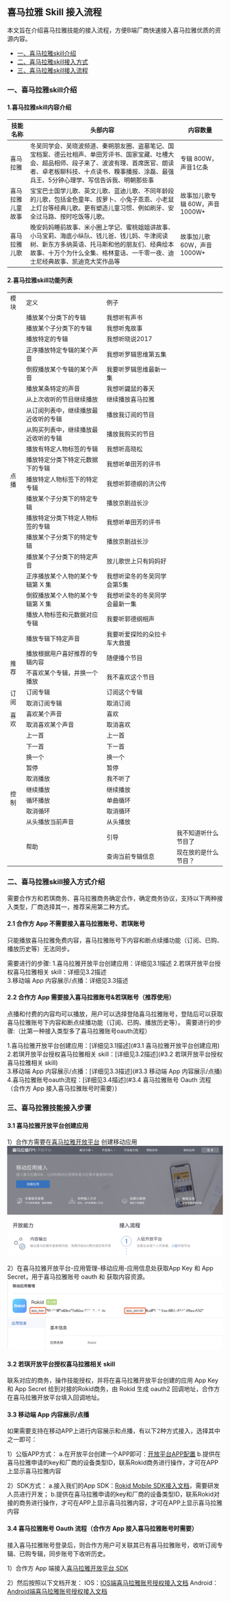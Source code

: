 ## 喜马拉雅 Skill 接入流程

本文旨在介绍喜马拉雅技能的接入流程，方便B端厂商快速接入喜马拉雅优质的资源内容。

* [一、喜马拉雅skill介绍](#一、喜马拉雅skill介绍)
* [二、喜马拉雅skill接入方式](#二、喜马拉雅skill接入方式介绍)
* [三、喜马拉雅skill接入流程](#三、喜马拉雅技能接入步骤)

  
### 一、喜马拉雅skill介绍

#### 1.喜马拉雅skill内容介绍

| 技能名称 | 头部内容 | 内容数量 |
| --- | --- | --- |
| 喜马拉雅| 冬吴同学会、吴晓波频道、秦朔朋友圈、盗墓笔记、国宝档案、德云社相声、单田芳评书、国家宝藏、吐槽大会、超品相师、段子来了、波波有理、首席医官、朗读者、卓老板聊科技、十点读书、糗事播报、涂磊、最强兵王、5分钟心理学、写信告诉我、明朝那些事| 专辑 800W，声音1亿条|
| 喜马拉雅儿童故事 | 宝宝巴士国学儿歌、英文儿歌、蓝迪儿歌、不同年龄段的儿歌，包括金色童年、拔萝卜、小兔子乖乖、小老鼠上灯台等经典儿歌。更有塑造儿童习惯、例如刷牙、安全过马路、按时吃饭等儿歌。|故事加儿歌专辑 60W，声音1000W+ |
| 喜马拉雅儿歌 | 晚安妈妈睡前故事、米小圈上学记、蜜桃姐姐讲故事、小马宝莉、海底小纵队、钱儿爸、钱儿妈、牛津阅读树、新东方多纳英语、托马斯和他的朋友们、经典绘本故事、十万个为什么全集、格林童话、一千零一夜、迪士尼经典故事、凯迪克大奖作品等| 故事加儿歌 60W，声音1000W+|

#### 2.喜马拉雅skill功能列表


<table>
    <tr>
        <td>模块</td> 
        <td>定义</td> 
        <td>例子</td> 
   </tr>
    <tr>
        <td rowspan="20">点播</td>    
        <td >播放某个分类下的专辑</td>  
        <td>我想听有声书</td>
    </tr>
    <tr>
        <td >播放某个子分类下的专辑</td> 
        <td >我想听鬼故事</td>  
    </tr>
     <tr>
        <td >播放特定的专辑</td> 
        <td >我想听晓说2017</td>  
    </tr>
     <tr>
        <td >正序播放特定专辑的某个声音</td> 
        <td >我想听罗辑思维第五集</td> 
    </tr>
     <tr>
        <td >倒叙播放某个专辑的某个声音</td> 
        <td >我要听罗辑思维最新一集</td> 
    </tr>
     <tr>
        <td >播放某条特定的声音</td> 
        <td >我想听鼹鼠的春天</td> 
    </tr>
     <tr>
        <td >从上次收听的节目继续播放</td> 
        <td >继续播放喜马拉雅</td> 
    </tr>
     <tr>
        <td >从订阅列表中，继续播放最近收听的专辑</td> 
        <td >播放我订阅的节目</td> 
    </tr>
     <tr>
        <td >从购买列表中，继续播放最近收听的专辑</td> 
        <td >播放我购买的节目</td> 
    </tr>
     <tr>
        <td >播放有特定人物标签的专辑</td> 
        <td >我想听高晓松</td> 
    </tr>
     <tr>
        <td >播放特定分类下特定元数据下的专辑</td> 
        <td >我想听单田芳的评书</td> 
    </tr>
     <tr>
        <td >播放特定人物标签下的特定专辑</td> 
        <td >我想听郭德纲的济公传</td> 
    </tr>
     <tr>
        <td >播放某个子分类下的特定专辑</td> 
        <td >播放京剧战长沙</td> 
    </tr>
     <tr>
        <td >播放特定分类下特定人物标签的专辑</td> 
        <td >我想听单田芳的评书</td> 
    </tr>
     <tr>
        <td >播放某个子分类下的特定专辑</td> 
        <td >播放京剧战长沙</td> 
    </tr>
     <tr>
        <td >播放某个子分类下的特定声音</td> 
        <td >放儿歌世上只有妈妈好</td> 
    </tr>
     <tr>
        <td >正序播放某个人物的某个专辑第 X 集</td> 
        <td >我想听梁冬的冬吴同学会第5集</td> 
    </tr>
     <tr>
        <td >倒叙播放某个人物的某个专辑第 X 集</td> 
        <td >我想听梁冬的冬吴同学会最新一集</td> 
    </tr>
     <tr>
        <td >播放人物标签和元数据对应专辑</td> 
        <td >我要听郭德纲相声</td> 
    </tr>
     <tr>
        <td >播放专辑下特定声音</td> 
        <td >我要听爱探险的朵拉卡车大救援</td> 
    </tr>
    <tr>
        <td rowspan="2">推荐</td>    
        <td >播放根据用户喜好推荐的专辑内容</td>  
        <td>随便播个节目</td>
    </tr>
    <tr>
        <td >不喜欢某个专辑，并换一个播放</td> 
        <td >我不喜欢这个节目</td>  
    </tr>
     <tr>
        <td rowspan="2">订阅</td>    
        <td >订阅专辑</td>  
        <td>订阅这个专辑</td>
    </tr>
     <tr>
        <td >取消订阅专辑</td> 
        <td >取消订阅</td> 
    </tr>
     <tr>
        <td rowspan="2">喜欢</td>    
        <td >喜欢某个声音</td>  
        <td>喜欢</td>
    </tr>
     <tr>
        <td >取消喜欢某个声音</td> 
        <td >取消喜欢</td> 
    </tr>
     <tr>
        <td rowspan="13">控制</td>    
        <td >上一首</td>  
        <td>上一首</td>
    </tr>
    <tr>
        <td >下一首</td> 
        <td >下一首</td>  
    </tr>
     <tr>
        <td >换一个</td> 
        <td >换一个</td>  
    </tr>
     <tr>
        <td >暂停</td> 
        <td >暂停</td> 
    </tr>
     <tr>
        <td >取消播放</td> 
        <td >我不听了</td> 
    </tr>
     <tr>
        <td >继续播放</td> 
        <td >继续播放</td> 
    </tr>
     <tr>
        <td >循环播放</td> 
        <td >单曲循环</td> 
    </tr>
     <tr>
        <td >取消循环</td> 
        <td >取消循环</td> 
    </tr>
     <tr>
        <td >从头播放当前声音</td> 
        <td >从头播放</td>  
    </tr>
         <tr>
        <td rowspan="2">帮助</td>    
        <td >引导</td>  
        <td>我不知道听什么节目了</td>
     </tr>
     <tr>
        <td >查询当前专辑信息</td> 
        <td >现在放的是什么节目？</td> 
    </tr>
</table>

### 二、喜马拉雅skill接入方式介绍

需要合作方和若琪商务、喜马拉雅商务确定合作，确定商务协议，支持以下两种接入类型，厂商选择其一，推荐采用第二种方式。

#### 2.1 合作方 App 不需要接入喜马拉雅账号、若琪账号

只能播放喜马拉雅免费内容，喜马拉雅账号下内容和断点续播功能（订阅、已购、播放历史等）无法同步。

需要进行的步骤:
1.喜马拉雅开放平台创建应用：详细见3.1描述 
2.若琪开放平台授权喜马拉雅相关 skill：详细见3.2描述   
3.移动端 App 内容展示/点播：详细见3.3描述    
 
#### 2.2 合作方 App 需要接入喜马拉雅账号&若琪账号（推荐使用）

点播和付费的内容均可以播放，用户可以选择登陆喜马拉雅账号，登陆后可以获取喜马拉雅账号下内容和断点续播功能（订阅、已购、播放历史等）。
需要进行的步骤:（比第一种接入类型多了喜马拉雅账号oauth流程）

1.喜马拉雅开放平台创建应用：[详细见3.1描述](#3.1 喜马拉雅开放平台创建应用)  
2.若琪开放平台授权喜马拉雅相关 skill：[详细见3.2描述](#3.2 若琪开放平台授权喜马拉雅相关 skill)    
3.移动端 App 内容展示/点播：[详细见3.3描述](#3.3 移动端 App 内容展示/点播)  
4.喜马拉雅账号oauth流程：[详细见3.4描述](#3.4 喜马拉雅账号 Oauth 流程（合作方 App 接入喜马拉雅账号时需要）)

### 三、喜马拉雅技能接入步骤

#### 3.1 喜马拉雅开放平台创建应用

1）合作方需要在[喜马拉雅开放平台](https://open.ximalaya.com) 创建移动应用
  ![](images/ximalya.png)

2）在喜马拉雅开放平台-应用管理-移动应用-应用信息处获取App Key 和 App Secret，用于喜马拉雅账号 oauth 和 获取内容资源。
   ![](images/appkey.png)

#### 3.2 若琪开放平台授权喜马拉雅相关 skill

联系对应的商务，操作技能授权，并将在喜马拉雅开放平台创建的应用 App Key 和 App Secret 给到对接的Rokid商务，由 Rokid 生成 oauth2 回调地址，合作方在喜马拉雅开放平台填入回调地址。

#### 3.3 移动端 App 内容展示/点播

如果需要支持在移动APP上进行内容展示和点播，有以下2种方式接入，选择其中之一即可：

1）公版APP方式：
a.在开放平台创建一个APP即可：[开放平台APP配置](https://developer.rokid.com/docs/5-enableVoice/rokid-vsvy-sdk-docs/rookie-guide/gongban.html)
b.提供在喜马拉雅申请的key和厂商的设备类型ID，联系Rokid商务进行操作，才可在APP上显示喜马拉雅内容


2）SDK方式：
a.接入我们的App SDK：[Rokid Mobile SDK接入文档](https://developer.rokid.com/docs/5-enableVoice/rokid-vsvy-sdk-docs/mobliesdk/SDK.html)，需要研发人员进行开发；
b.提供在喜马拉雅申请的key和厂商的设备类型ID，联系Rokid对接的商务进行操作，才可在APP上显示喜马拉雅内容，才可在APP上显示喜马拉雅内容

#### 3.4 喜马拉雅账号 Oauth 流程（合作方 App 接入喜马拉雅账号时需要）

接入喜马拉雅账号登录后，则合作方用户可关联其已有喜马拉雅账号，收听订阅专辑、已购专辑，同步账号下收听历史。

1）合作方 App 端接入[喜马拉雅开放平台 SDK](https://open.ximalaya.com/doc/mobile-sdk)

2）然后按照以下文档开发：
IOS：[IOS端喜马拉雅账号授权接入文档](https://rokid.github.io/mobile-sdk-ios-docs/res/skill/media_thrid_xmly.html)
Android：[Android端喜马拉雅账号授权接入文档](https://rokid.github.io/mobile-sdk-android-docs/res/skill/media_thrid_xmly.html)



